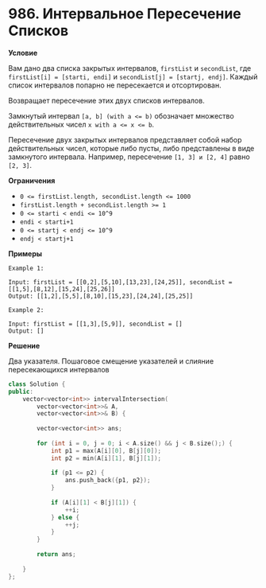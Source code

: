 # 986. Интервальное Пересечение Списков
**Условие**

Вам дано два списка закрытых интервалов, `firstList` и `secondList`, где `firstList[i] = [starti, endi]` и `secondList[j] = [startj, endj]`. Каждый список интервалов попарно не пересекается и отсортирован.

Возвращает пересечение этих двух списков интервалов.

Замкнутый интервал `[a, b] (with a <= b)` обозначает множество действительных чисел `x with a <= x <= b`.

Пересечение двух закрытых интервалов представляет собой набор действительных чисел, которые либо пусты, либо представлены в виде замкнутого интервала. Например, пересечение `[1, 3] и [2, 4]` равно `[2, 3]`.

**Ограничения**
- `0 <= firstList.length, secondList.length <= 1000`
- `firstList.length + secondList.length >= 1`
- `0 <= starti < endi <= 10^9`
- `endi < starti+1`
- `0 <= startj < endj <= 10^9`
- `endj < startj+1`


**Примеры**
```
Example 1:

Input: firstList = [[0,2],[5,10],[13,23],[24,25]], secondList = [[1,5],[8,12],[15,24],[25,26]]
Output: [[1,2],[5,5],[8,10],[15,23],[24,24],[25,25]]

Example 2:

Input: firstList = [[1,3],[5,9]], secondList = []
Output: []
```


**Решение**

Два указателя. Пошаговое смещение указателей и слияние пересекающихся интервалов
```C++
class Solution {
public:
    vector<vector<int>> intervalIntersection(
        vector<vector<int>>& A, 
        vector<vector<int>>& B) {
        
        vector<vector<int>> ans;
                
        for (int i = 0, j = 0; i < A.size() && j < B.size();) {
            int p1 = max(A[i][0], B[j][0]);
            int p2 = min(A[i][1], B[j][1]);
            
            if (p1 <= p2) {
                ans.push_back({p1, p2});
            }
            
            if (A[i][1] < B[j][1]) {
                ++i;
            } else {
                ++j;
            }
        }
        
        return ans;
        
    }
};
```






 


 


